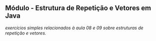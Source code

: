 ## Módulo - Estrutura de Repetição e Vetores em Java
*exercícios simples relacionados à aula 08 e 09 sobre estruturas de repetição e vetores.*
